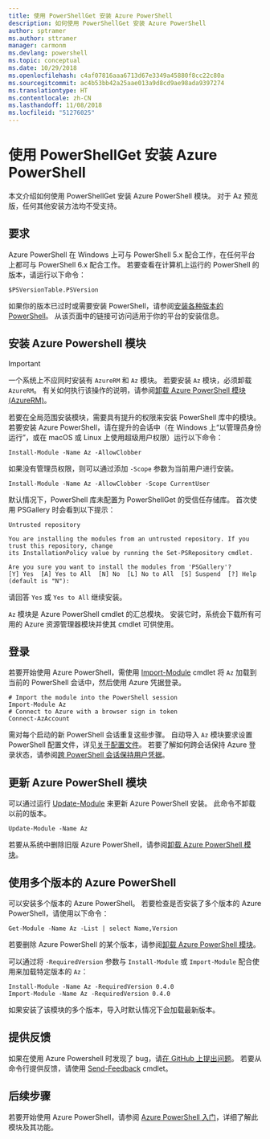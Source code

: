 ```yaml
---
title: 使用 PowerShellGet 安装 Azure PowerShell
description: 如何使用 PowerShellGet 安装 Azure PowerShell
author: sptramer
ms.author: sttramer
manager: carmonm
ms.devlang: powershell
ms.topic: conceptual
ms.date: 10/29/2018
ms.openlocfilehash: c4af07816aaa6713d67e3349a45880f8cc22c80a
ms.sourcegitcommit: ac4b53bb42a25aae013a9d8cd9ae98ada9397274
ms.translationtype: HT
ms.contentlocale: zh-CN
ms.lasthandoff: 11/08/2018
ms.locfileid: "51276025"
---
```

# <a name="install-azure-powershell-with-powershellget"></a>使用 PowerShellGet 安装 Azure PowerShell

本文介绍如何使用 PowerShellGet 安装 Azure PowerShell 模块。 对于 Az 预览版，任何其他安装方法均不受支持。 

## <a name="requirements"></a>要求

Azure PowerShell 在 Windows 上可与 PowerShell 5.x 配合工作，在任何平台上都可与 PowerShell 6.x 配合工作。 若要查看在计算机上运行的 PowerShell 的版本，请运行以下命令：

```powershell-interactive
$PSVersionTable.PSVersion
```

如果你的版本已过时或需要安装 PowerShell，请参阅[安装各种版本的 PowerShell](https://docs.microsoft.com/en-us/powershell/scripting/setup/installing-powershell?view=powershell-6)。 从该页面中的链接可访问适用于你的平台的安装信息。

## <a name="install-the-azure-powershell-module"></a>安装 Azure Powershell 模块

> [!IMPORTANT]
>
> 一个系统上不应同时安装有 `AzureRM` 和 `Az` 模块。 若要安装 `Az` 模块，必须卸载 `AzureRM`。 有关如何执行该操作的说明，请参阅[卸载 Azure PowerShell 模块 (AzureRM)](uninstall-azurerm-ps.md)。

若要在全局范围安装模块，需要具有提升的权限来安装 PowerShell 库中的模块。 若要安装 Azure PowerShell，请在提升的会话中（在 Windows 上“以管理员身份运行”，或在 macOS 或 Linux 上使用超级用户权限）运行以下命令：

```powershell-interactive
Install-Module -Name Az -AllowClobber
```

如果没有管理员权限，则可以通过添加 `-Scope` 参数为当前用户进行安装。

```powershell-interactive
Install-Module -Name Az -AllowClobber -Scope CurrentUser
```

默认情况下，PowerShell 库未配置为 PowerShellGet 的受信任存储库。 首次使用 PSGallery 时会看到以下提示：

```output
Untrusted repository

You are installing the modules from an untrusted repository. If you trust this repository, change
its InstallationPolicy value by running the Set-PSRepository cmdlet.

Are you sure you want to install the modules from 'PSGallery'?
[Y] Yes  [A] Yes to All  [N] No  [L] No to All  [S] Suspend  [?] Help (default is "N"):
```

请回答 `Yes` 或 `Yes to All` 继续安装。

`Az` 模块是 Azure PowerShell cmdlet 的汇总模块。 安装它时，系统会下载所有可用的 Azure 资源管理器模块并使其 cmdlet 可供使用。

## <a name="sign-in"></a>登录

若要开始使用 Azure PowerShell，需使用 [Import-Module](/powershell/module/Microsoft.PowerShell.Core/Import-Module) cmdlet 将 `Az` 加载到当前的 PowerShell 会话中，然后使用 Azure 凭据登录。

```powershell-interactive
# Import the module into the PowerShell session
Import-Module Az
# Connect to Azure with a browser sign in token
Connect-AzAccount
```

需对每个启动的新 PowerShell 会话重复这些步骤。 自动导入 `Az` 模块要求设置 PowerShell 配置文件，详见[关于配置文件](/powershell/module/microsoft.powershell.core/about/about_profiles)。
若要了解如何跨会话保持 Azure 登录状态，请参阅[跨 PowerShell 会话保持用户凭据](context-persistence.md)。

## <a name="update-the-azure-powershell-module"></a>更新 Azure PowerShell 模块

可以通过运行 [Update-Module](/powershell/module/powershellget/update-module) 来更新 Azure PowerShell 安装。 此命令不卸载以前的版本。

```powershell-interactive
Update-Module -Name Az
```

若要从系统中删除旧版 Azure PowerShell，请参阅[卸载 Azure PowerShell 模块](uninstall-azurerm-ps.md)。

## <a name="use-multiple-versions-of-azure-powershell"></a>使用多个版本的 Azure PowerShell

可以安装多个版本的 Azure PowerShell。 若要检查是否安装了多个版本的 Azure PowerShell，请使用以下命令：

```powershell-interactive
Get-Module -Name Az -List | select Name,Version
```

若要删除 Azure PowerShell 的某个版本，请参阅[卸载 Azure PowerShell 模块](uninstall-azurerm-ps.md)。

可以通过将 `-RequiredVersion` 参数与 `Install-Module` 或 `Import-Module` 配合使用来加载特定版本的 `Az`：

```powershell-interactive
Install-Module -Name Az -RequiredVersion 0.4.0
Import-Module -Name Az -RequiredVersion 0.4.0
```

如果安装了该模块的多个版本，导入时默认情况下会加载最新版本。

## <a name="provide-feedback"></a>提供反馈

如果在使用 Azure Powershell 时发现了 bug，请[在 GitHub 上提出问题](https://github.com/Azure/azure-powershell/issues)。
若要从命令行提供反馈，请使用 [Send-Feedback](/powershell/module/az.profile/send-feedback) cmdlet。

## <a name="next-steps"></a>后续步骤

若要开始使用 Azure PowerShell，请参阅 [Azure PowerShell 入门](get-started-azureps.md)，详细了解此模块及其功能。
